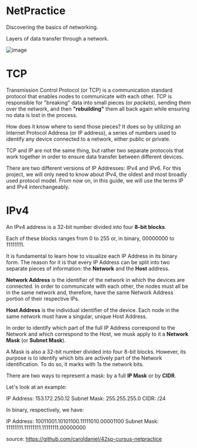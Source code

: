 # NetPractice
 Discovering the basics of networking.
 
 Layers of data transfer through a network.
 
![image](https://github.com/user-attachments/assets/f13375ba-4f6f-4339-bbbe-abeb93b72f7e)

# TCP
Transmission Control Protocol (or TCP) is a communication standard protocol that enables nodes to communicate with each other. TCP is responsible for "breaking" data into small pieces (or *packets*), sending them over the network, and then **"rebuilding"** them all back again while ensuring no data is lost in the process.

How does it know where to send those pieces? It does so by utilizing an Internet Protocol Address (or IP address), a series of numbers used to identify any device connected to a network, either public or private.

TCP and IP are not the same thing, but rather two separate protocols that work together in order to ensure data transfer between different devices.

There are two different versions of IP Addresses: IPv4 and IPv6. For this project, we will only need to know about IPv4, the oldest and most broadly used protocol model. From now on, in this guide, we will use the terms IP and IPv4 interchangeably.

# IPv4
An IPv4 address is a 32-bit number divided into four **8-bit blocks**.

Each of these blocks ranges from 0 to 255 or, in binary, 00000000 to 11111111.

It is fundamental to learn how to visualize each IP Address in its binary form. The reason for it is that every IP Address can be split into two separate pieces of information: the **Network** and the **Host** address.

**Network Address** is the identifier of the network in which the devices are connected. In order to communicate with each other, the nodes must all be in the same network and, therefore, have the same Network Address portion of their respective IPs.

**Host Address** is the individual identifier of the device. Each node in the same network must have a singular, unique Host Address.

In order to identify which part of the full IP Address correspond to the Network and which correspond to the Host, we musk apply to it a **Network Mask** (or **Subnet Mask**).

A Mask is also a 32-bit number divided into four 8-bit blocks. However, its purpose is to identify which bits are actively part of the Network identification. To do so, it marks with 1s the network bits.

There are two ways to represent a mask: by a full **IP Mask** or by **CIDR**.

Let's look at an example:

IP Address:		153.172.250.12
Subnet Mask:	255.255.255.0
CIDR:			/24

In binary, respectively, we have:

IP Address:		10011001.10101100.11111010.00001100
Subnet Mask:	11111111.11111111.11111111.00000000

source: https://github.com/caroldaniel/42sp-cursus-netpractice

